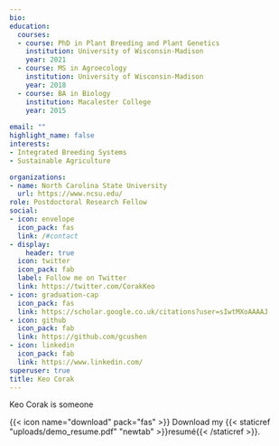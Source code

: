 ```yaml
---
bio: 
education:
  courses:
  - course: PhD in Plant Breeding and Plant Genetics
    institution: University of Wisconsin-Madison
    year: 2021
  - course: MS in Agroecology
    institution: University of Wisconsin-Madison
    year: 2018
  - course: BA in Biology
    institution: Macalester College
    year: 2015
    
email: ""
highlight_name: false
interests:
- Integrated Breeding Systems
- Sustainable Agriculture

organizations:
- name: North Carolina State University 
  url: https://www.ncsu.edu/
role: Postdoctoral Research Fellow
social:
- icon: envelope
  icon_pack: fas
  link: /#contact
- display:
    header: true
  icon: twitter
  icon_pack: fab
  label: Follow me on Twitter
  link: https://twitter.com/CorakKeo
- icon: graduation-cap
  icon_pack: fas
  link: https://scholar.google.co.uk/citations?user=sIwtMXoAAAAJ
- icon: github
  icon_pack: fab
  link: https://github.com/gcushen
- icon: linkedin
  icon_pack: fab
  link: https://www.linkedin.com/
superuser: true
title: Keo Corak 
---
```


Keo Corak is someone 

{{< icon name="download" pack="fas" >}} Download my {{< staticref "uploads/demo_resume.pdf" "newtab" >}}resumé{{< /staticref >}}.
